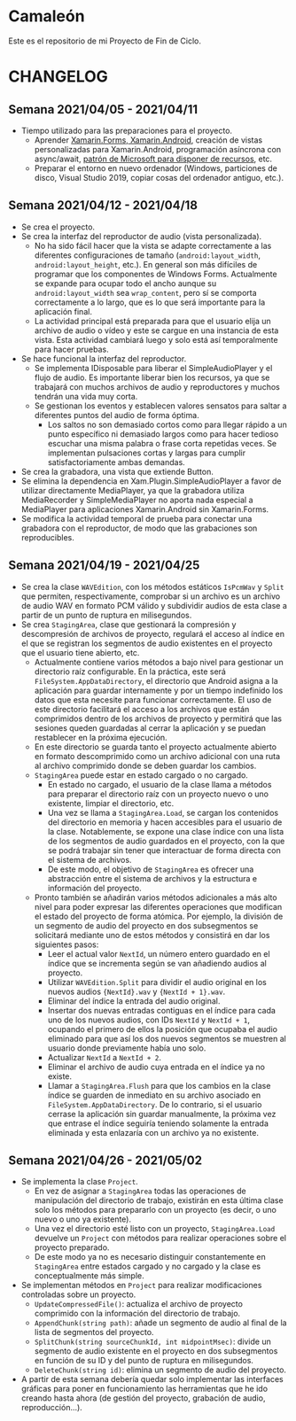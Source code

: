 # Camaleón
Este es el repositorio de mi Proyecto de Fin de Ciclo.

# CHANGELOG
## Semana 2021/04/05 - 2021/04/11
- Tiempo utilizado para las preparaciones para el proyecto.
  - Aprender [Xamarin.Forms, Xamarin.Android](https://docs.microsoft.com/en-us/learn/paths/build-mobile-apps-with-xamarin-forms/?WT.mc_id=docs-dotnet-learn), creación de vistas personalizadas para Xamarin.Android, programación asíncrona con async/await, [patrón de Microsoft para disponer de recursos](https://docs.microsoft.com/en-us/dotnet/api/system.idisposable?view=net-5.0), etc.
  - Preparar el entorno en nuevo ordenador (Windows, particiones de disco, Visual Studio 2019, copiar cosas del ordenador antiguo, etc.).
## Semana 2021/04/12 - 2021/04/18
- Se crea el proyecto.
- Se crea la interfaz del reproductor de audio (vista personalizada).
  - No ha sido fácil hacer que la vista se adapte correctamente a las diferentes configuraciones de tamaño (`android:layout_width`, `android:layout_height`, etc.). En general son más difíciles de programar que los componentes de Windows Forms. Actualmente se expande para ocupar todo el ancho aunque su `android:layout_width` sea `wrap_content`, pero sí se comporta correctamente a lo largo, que es lo que será importante para la aplicación final.
  - La actividad principal está preparada para que el usuario elija un archivo de audio o vídeo y este se cargue en una instancia de esta vista. Esta actividad cambiará luego y solo está así temporalmente para hacer pruebas.
- Se hace funcional la interfaz del reproductor.
  - Se implementa IDisposable para liberar el SimpleAudioPlayer y el flujo de audio. Es importante liberar bien los recursos, ya que se trabajará con muchos archivos de audio y reproductores y muchos tendrán una vida muy corta.
  - Se gestionan los eventos y establecen valores sensatos para saltar a diferentes puntos del audio de forma óptima.
    - Los saltos no son demasiado cortos como para llegar rápido a un punto específico ni demasiado largos como para hacer tedioso escuchar una misma palabra o frase corta repetidas veces. Se implementan pulsaciones cortas y largas para cumplir satisfactoriamente ambas demandas.
- Se crea la grabadora, una vista que extiende Button.
- Se elimina la dependencia en Xam.Plugin.SimpleAudioPlayer a favor de utilizar directamente MediaPlayer, ya que la grabadora utiliza MediaRecorder y SimpleMediaPlayer no aporta nada especial a MediaPlayer para aplicaciones Xamarin.Android sin Xamarin.Forms.
- Se modifica la actividad temporal de prueba para conectar una grabadora con el reproductor, de modo que las grabaciones son reproducibles.
## Semana 2021/04/19 - 2021/04/25
- Se crea la clase `WAVEdition`, con los métodos estáticos `IsPcmWav` y `Split` que permiten, respectivamente, comprobar si un archivo es un archivo de audio WAV en formato PCM válido y subdividir audios de esta clase a partir de un punto de ruptura en milisegundos.
- Se crea `StagingArea`, clase que gestionará la compresión y descompresión de archivos de proyecto, regulará el acceso al índice en el que se registran los segmentos de audio existentes en el proyecto que el usuario tiene abierto, etc.
  - Actualmente contiene varios métodos a bajo nivel para gestionar un directorio raíz configurable. En la práctica, este será `FileSystem.AppDataDirectory`, el directorio que Android asigna a la aplicación para guardar internamente y por un tiempo indefinido los datos que esta necesite para funcionar correctamente. El uso de este directorio facilitará el acceso a los archivos que están comprimidos dentro de los archivos de proyecto y permitirá que las sesiones queden guardadas al cerrar la aplicación y se puedan restablecer en la próxima ejecución.
  - En este directorio se guarda tanto el proyecto actualmente abierto en formato descomprimido como un archivo adicional con una ruta al archivo comprimido donde se deben guardar los cambios.
  - `StagingArea` puede estar en estado cargado o no cargado.
    - En estado no cargado, el usuario de la clase llama a métodos para preparar el directorio raíz con un proyecto nuevo o uno existente, limpiar el directorio, etc.
    - Una vez se llama a `StagingArea.Load`, se cargan los contenidos del directorio en memoria y hacen accesibles para el usuario de la clase. Notablemente, se expone una clase índice con una lista de los segmentos de audio guardados en el proyecto, con la que se podrá trabajar sin tener que interactuar de forma directa con el sistema de archivos.
    - De este modo, el objetivo de `StagingArea` es ofrecer una abstracción entre el sistema de archivos y la estructura e información del proyecto.
  - Pronto también se añadirán varios métodos adicionales a más alto nivel para poder expresar las diferentes operaciones que modifican el estado del proyecto de forma atómica. Por ejemplo, la división de un segmento de audio del proyecto en dos subsegmentos se solicitará mediante uno de estos métodos y consistirá en dar los siguientes pasos:
    - Leer el actual valor `NextId`, un número entero guardado en el índice que se incrementa según se van añadiendo audios al proyecto.
    - Utilizar `WAVEdition.Split` para dividir el audio original en los nuevos audios `{NextId}.wav` y `{NextId + 1}.wav`.
    - Eliminar del índice la entrada del audio original.
    - Insertar dos nuevas entradas contiguas en el índice para cada uno de los nuevos audios, con IDs `NextId` y `NextId + 1`, ocupando el primero de ellos la posición que ocupaba el audio eliminado para que así los dos nuevos segmentos se muestren al usuario donde previamente había uno solo.
    - Actualizar `NextId` a `NextId + 2`.
    - Eliminar el archivo de audio cuya entrada en el índice ya no existe.
    - Llamar a `StagingArea.Flush` para que los cambios en la clase índice se guarden de inmediato en su archivo asociado en `FileSystem.AppDataDirectory`. De lo contrario, si el usuario cerrase la aplicación sin guardar manualmente, la próxima vez que entrase el índice seguiría teniendo solamente la entrada eliminada y esta enlazaría con un archivo ya no existente.
## Semana 2021/04/26 - 2021/05/02
- Se implementa la clase `Project`.
  - En vez de asignar a `StagingArea` todas las operaciones de manipulación del directorio de trabajo, existirán en esta última clase solo los métodos para prepararlo con un proyecto (es decir, o uno nuevo o uno ya existente).
  - Una vez el directorio esté listo con un proyecto, `StagingArea.Load` devuelve un `Project` con métodos para realizar operaciones sobre el proyecto preparado.
  - De este modo ya no es necesario distinguir constantemente en `StagingArea` entre estados cargado y no cargado y la clase es conceptualmente más simple.
- Se implementan métodos en `Project` para realizar modificaciones controladas sobre un proyecto.
  - `UpdateCompressedFile()`: actualiza el archivo de proyecto comprimido con la información del directorio de trabajo.
  - `AppendChunk(string path)`: añade un segmento de audio al final de la lista de segmentos del proyecto.
  - `SplitChunk(string sourceChunkId, int midpointMsec)`: divide un segmento de audio existente en el proyecto en dos subsegmentos en función de su ID y del punto de ruptura en milisegundos.
  - `DeleteChunk(string id)`: elimina un segmento de audio del proyecto.
- A partir de esta semana debería quedar solo implementar las interfaces gráficas para poner en funcionamiento las herramientas que he ido creando hasta ahora (de gestión del proyecto, grabación de audio, reproducción...).
